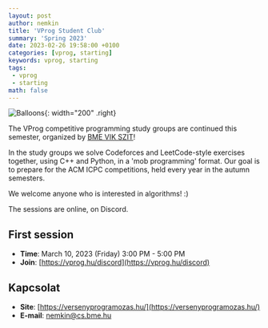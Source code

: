 ```yaml
---
layout: post
author: nemkin
title: 'VProg Student Club'
summary: 'Spring 2023'
date: 2023-02-26 19:58:00 +0100
categories: [vprog, starting]
keywords: vprog, starting
tags:
 - vprog
 - starting
math: false
---
```


![Balloons](https://vprog.hu/assets/img/balloons-cartoon.png){: width="200" .right}

The VProg competitive programming study groups are continued this semester, organized by [BME VIK SZIT](https://cs.bme.hu/english)!

In the study groups we solve Codeforces and  LeetCode-style exercises together, using C++ and Python, in a 'mob programming' format. Our goal is to prepare for the ACM ICPC competitions, held every year in the autumn semesters.

We welcome anyone who is interested in algorithms! :)

The sessions are online, on Discord.

## First session

- **Time**: March 10, 2023 (Friday) 3:00 PM - 5:00 PM
- **Join**: [https://vprog.hu/discord](https://vprog.hu/discord)

## Kapcsolat

- **Site**: [https://versenyprogramozas.hu/](https://versenyprogramozas.hu/)
- **E-mail**: [nemkin@cs.bme.hu](mailto:nemkin@cs.bme.hu)
